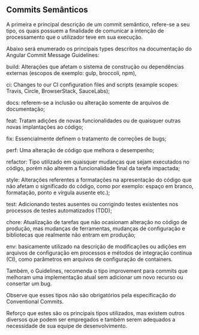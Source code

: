 ## Commits Semânticos

A primeira e principal descrição de um commit semântico, refere-se a seu tipo, os quais possuem a finalidade de comunicar a intenção de processamento que o utilizador teve em sua execução.

Abaixo será enumerado os principais types descritos na documentação do Angular Commit Message Guidelines:

build: Alterações que afetam o sistema de construção ou dependências externas (escopos de exemplo: gulp, broccoli, npm),

ci: Changes to our CI configuration files and scripts (example scopes: Travis, Circle, BrowserStack, SauceLabs);

docs: referem-se a inclusão ou alteração somente de arquivos de documentação;

feat: Tratam adições de novas funcionalidades ou de quaisquer outras novas implantações ao código;

fix: Essencialmente definem o tratamento de correções de bugs;

perf: Uma alteração de código que melhora o desempenho;

refactor: Tipo utilizado em quaisquer mudanças que sejam executados no código, porém não alterem a funcionalidade final da tarefa impactada;

style: Alterações referentes a formatações na apresentação do código que não afetam o significado do código, como por exemplo: espaço em branco, formatação, ponto e vírgula ausente etc.);

test: Adicionando testes ausentes ou corrigindo testes existentes nos processos de testes automatizados (TDD);

chore: Atualização de tarefas que não ocasionam alteração no código de produção, mas mudanças de ferramentas, mudanças de configuração e bibliotecas que realmente não entram em produção;

env: basicamente utilizado na descrição de modificações ou adições em arquivos de configuração em processos e métodos de integração contínua (CI), como parâmetros em arquivos de configuração de containers.

Também, o Guidelines, recomenda o tipo improvement para commits que melhoram uma implementação atual sem adicionar um novo recurso ou consertar um bug.

Observe que esses tipos não são obrigatórios pela especificação do Conventional Commits.

Reforço que estes são os principais tipos utilizados, mas existem outros diversos que podem ser empregados e também serem adequados a necessidade de sua equipe de desenvolvimento.

